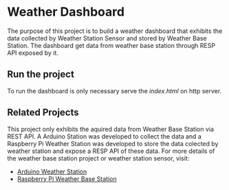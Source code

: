 # Weather Dashboard

The purpose of this project is to build a weather dashboard that exhibits the data collected by Weather Station Sensor and stored by Weather Base Station. The dashboard get data from weather base station through RESP API exposed by it.

## Run the project
To run the dashboard is only necessary serve the *index.html* on http server.

## Related Projects

This project only exhibits the aquired data from Weather Base Station via REST API. A Arduino Station was developed to collect the data and a Raspberry Pi Weather Station was developed to store the data colected by weather station and expose a RESP API of these data. For more details of the weather base station project or weather station sensor, visit:

* [Arduino Weather Station](https://github.com/profbrunolopes/weather-arduino-sensor)
* [Raspberry Pi Weather Base Station](https://github.com/profbrunolopes/weather-base-station)
